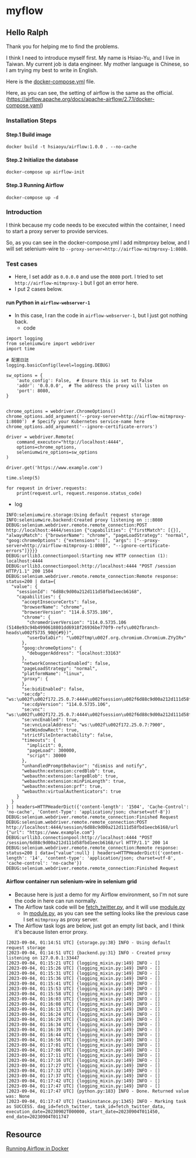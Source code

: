 # myflow
## Hello Ralph
Thank you for helping me to find the problems.

I think I need to introduce myself first. My name is Hsiao-Yu, and I live in Taiwan. My current job is data engineer. My mother language is Chinese, so I am trying my best to write in English.

Here is the [docker-compose.yml](/docker/airflow/docker-compose.yml) file.

Here, as you can see, the setting of airflow is the same as the official. (https://airflow.apache.org/docs/apache-airflow/2.7.1/docker-compose.yaml)

### Installation Steps
#### Step.1 Build image
```
docker build -t hsiaoyu/airflow:1.0.0 . --no-cache
```
#### Step.2 Initialize the database
```
docker-compose up airflow-init
```
#### Step.3 Running Airflow
```
docker-compose up -d
```

### Introduction
I think because my code needs to be executed within the container, I need to start a proxy server to provide services.

So, as you can see in the docker-compose.yml I add mitmproxy below, and I will set selenium-wire to `--proxy-server=http://airflow-mitmproxy-1:8080`.

### Test cases
- Here, I set addr as `0.0.0.0` and use the `8080` port. I tried to set `http://airflow-mitmproxy-1` but I got an error here.
- I put 2 cases below.

#### run Python in `airflow-webserver-1`
- In this case, I ran the code in `airflow-webserver-1`, but I just got nothing back.
  - code
```python=
import logging
from seleniumwire import webdriver
import time

# 配置日誌
logging.basicConfig(level=logging.DEBUG)

sw_options = {
    'auto_config': False,  # Ensure this is set to False
    'addr': '0.0.0.0',  # The address the proxy will listen on
    'port': 8080,
}


chrome_options = webdriver.ChromeOptions()
chrome_options.add_argument('--proxy-server=http://airflow-mitmproxy-1:8080')  # Specify your Kubernetes service-name here
chrome_options.add_argument('--ignore-certificate-errors')

driver = webdriver.Remote(
    command_executor="http://localhost:4444",
    options=chrome_options,
    seleniumwire_options=sw_options
)

driver.get('https://www.example.com')

time.sleep(5)

for request in driver.requests:
    print(request.url, request.response.status_code)
```
  - log
```
INFO:seleniumwire.storage:Using default request storage
INFO:seleniumwire.backend:Created proxy listening on :::8080
DEBUG:selenium.webdriver.remote.remote_connection:POST http://localhost:4444/session {"capabilities": {"firstMatch": [{}], "alwaysMatch": {"browserName": "chrome", "pageLoadStrategy": "normal", "goog:chromeOptions": {"extensions": [], "args": ["--proxy-server=http://airflow-mitmproxy-1:8080", "--ignore-certificate-errors"]}}}}
DEBUG:urllib3.connectionpool:Starting new HTTP connection (1): localhost:4444
DEBUG:urllib3.connectionpool:http://localhost:4444 "POST /session HTTP/1.1" 200 1504
DEBUG:selenium.webdriver.remote.remote_connection:Remote response: status=200 | data={
  "value": {
    "sessionId": "6d88c9d00a212d111d58fbd1eecb6168",
    "capabilities": {
      "acceptInsecureCerts": false,
      "browserName": "chrome",
      "browserVersion": "114.0.5735.106",
      "chrome": {
        "chromedriverVersion": "114.0.5735.106 (5148e93c94b4990618801dd6918f26936be770f9-refs\u002fbranch-heads\u002f5735_90@{#9})",
        "userDataDir": "\u002ftmp\u002f.org.chromium.Chromium.ZYyIRv"
      },
      "goog:chromeOptions": {
        "debuggerAddress": "localhost:33163"
      },
      "networkConnectionEnabled": false,
      "pageLoadStrategy": "normal",
      "platformName": "linux",
      "proxy": {
      },
      "se:bidiEnabled": false,
      "se:cdp": "ws:\u002f\u002f172.25.0.7:4444\u002fsession\u002f6d88c9d00a212d111d58fbd1eecb6168\u002fse\u002fcdp",
      "se:cdpVersion": "114.0.5735.106",
      "se:vnc": "ws:\u002f\u002f172.25.0.7:4444\u002fsession\u002f6d88c9d00a212d111d58fbd1eecb6168\u002fse\u002fvnc",
      "se:vncEnabled": true,
      "se:vncLocalAddress": "ws:\u002f\u002f172.25.0.7:7900",
      "setWindowRect": true,
      "strictFileInteractability": false,
      "timeouts": {
        "implicit": 0,
        "pageLoad": 300000,
        "script": 30000
      },
      "unhandledPromptBehavior": "dismiss and notify",
      "webauthn:extension:credBlob": true,
      "webauthn:extension:largeBlob": true,
      "webauthn:extension:minPinLength": true,
      "webauthn:extension:prf": true,
      "webauthn:virtualAuthenticators": true
    }
  }
} | headers=HTTPHeaderDict({'content-length': '1504', 'Cache-Control': 'no-cache', 'Content-Type': 'application/json; charset=utf-8'})
DEBUG:selenium.webdriver.remote.remote_connection:Finished Request
DEBUG:selenium.webdriver.remote.remote_connection:POST http://localhost:4444/session/6d88c9d00a212d111d58fbd1eecb6168/url {"url": "https://www.example.com"}
DEBUG:urllib3.connectionpool:http://localhost:4444 "POST /session/6d88c9d00a212d111d58fbd1eecb6168/url HTTP/1.1" 200 14
DEBUG:selenium.webdriver.remote.remote_connection:Remote response: status=200 | data={"value":null} | headers=HTTPHeaderDict({'content-length': '14', 'content-type': 'application/json; charset=utf-8', 'cache-control': 'no-cache'})
DEBUG:selenium.webdriver.remote.remote_connection:Finished Request
```

#### Airflow container run selenium-wire in selenium grid
- Because here is just a demo for my Airflow environment, so I'm not sure the code in here can run normally.
- The Airflow task code will be [fetch_twitter.py](/docker/airflow/dags/fetch_twitter.py), and it will use [module.py](/src/myflow/tasks/twitter/module.py)
  - In [module.py](/src/myflow/tasks/twitter/module.py), as you can see the setting looks like the previous case I set `mitmproxy` as proxy server.
- The Airflow task logs are below, just got an empty list back, and I think it's because listen error proxy.
```
[2023-09-04, 01:14:51 UTC] {storage.py:38} INFO - Using default request storage
[2023-09-04, 01:14:51 UTC] {backend.py:31} INFO - Created proxy listening on 127.0.0.1:33447
[2023-09-04, 01:15:21 UTC] {logging_mixin.py:149} INFO - []
[2023-09-04, 01:15:26 UTC] {logging_mixin.py:149} INFO - []
[2023-09-04, 01:15:31 UTC] {logging_mixin.py:149} INFO - []
[2023-09-04, 01:15:36 UTC] {logging_mixin.py:149} INFO - []
[2023-09-04, 01:15:41 UTC] {logging_mixin.py:149} INFO - []
[2023-09-04, 01:15:53 UTC] {logging_mixin.py:149} INFO - []
[2023-09-04, 01:15:58 UTC] {logging_mixin.py:149} INFO - []
[2023-09-04, 01:16:03 UTC] {logging_mixin.py:149} INFO - []
[2023-09-04, 01:16:08 UTC] {logging_mixin.py:149} INFO - []
[2023-09-04, 01:16:13 UTC] {logging_mixin.py:149} INFO - []
[2023-09-04, 01:16:24 UTC] {logging_mixin.py:149} INFO - []
[2023-09-04, 01:16:29 UTC] {logging_mixin.py:149} INFO - []
[2023-09-04, 01:16:34 UTC] {logging_mixin.py:149} INFO - []
[2023-09-04, 01:16:39 UTC] {logging_mixin.py:149} INFO - []
[2023-09-04, 01:16:44 UTC] {logging_mixin.py:149} INFO - []
[2023-09-04, 01:16:56 UTC] {logging_mixin.py:149} INFO - []
[2023-09-04, 01:17:01 UTC] {logging_mixin.py:149} INFO - []
[2023-09-04, 01:17:06 UTC] {logging_mixin.py:149} INFO - []
[2023-09-04, 01:17:11 UTC] {logging_mixin.py:149} INFO - []
[2023-09-04, 01:17:16 UTC] {logging_mixin.py:149} INFO - []
[2023-09-04, 01:17:27 UTC] {logging_mixin.py:149} INFO - []
[2023-09-04, 01:17:32 UTC] {logging_mixin.py:149} INFO - []
[2023-09-04, 01:17:37 UTC] {logging_mixin.py:149} INFO - []
[2023-09-04, 01:17:42 UTC] {logging_mixin.py:149} INFO - []
[2023-09-04, 01:17:47 UTC] {logging_mixin.py:149} INFO - []
[2023-09-04, 01:17:47 UTC] {python.py:183} INFO - Done. Returned value was: None
[2023-09-04, 01:17:47 UTC] {taskinstance.py:1345} INFO - Marking task as SUCCESS. dag_id=fetch_twitter, task_id=fetch_twitter_data, execution_date=20230902T000000, start_date=20230904T011450, end_date=20230904T011747
```

## Resource
[Running Airflow in Docker](https://airflow.apache.org/docs/apache-airflow/stable/howto/docker-compose/index.html)